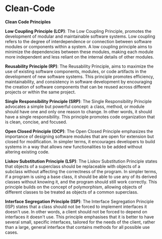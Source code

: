 # Clean-Code

**Clean Code Principles**

**Low Coupling Principle (LCP)**:
The Low Coupling Principle, promotes the development of modular and maintainable software systems. Low coupling refers to the degree of interdependence or connection between software modules or components within a system. A low coupling principle aims to minimize the dependencies between these modules, making each module more independent and less reliant on the internal details of other modules.

**Reusability Principle (RP)**:
The Reusability Principle, aims to maximize the use of existing software components, modules, or code artifacts in the development of new software systems. This principle promotes efficiency, maintainability, and consistency in software development by encouraging the creation of software components that can be reused across different projects or within the same project. 

**Single Responsibility Principle (SRP)**:
The Single Responsibility Principle advocates a simple but powerful concept: a class, method, or module should have one and only one reason to change. In other words, it should have a single responsibility. This principle promotes code organization that is clean, concise, and focused.

**Open Closed Principle (OCP)**:
The Open Closed Principle emphasizes the importance of designing software modules that are open for extension but closed for modification. In simpler terms, it encourages developers to build systems in a way that allows new functionalities to be added without altering existing code.

**Liskov Substitution Principle (LSP)**:
The Liskov Substitution Principle states that objects of a superclass should be replaceable with objects of a subclass without affecting the correctness of the program. In simpler terms, if a program is using a base class, it should be able to use any of its derived classes without knowing it, and the program should still work correctly. This principle builds on the concept of polymorphism, allowing objects of different classes to be treated as objects of a common superclass.

**Interface Segregation Principle (ISP)**:
The Interface Segregation Principle (ISP) states that a class should not be forced to implement interfaces it doesn't use. In other words, a client should not be forced to depend on interfaces it doesn't use. This principle emphasises that it is better to have several small, specific interfaces, tailored for the needs of the client, rather than a large, general interface that contains methods for all possible use cases.